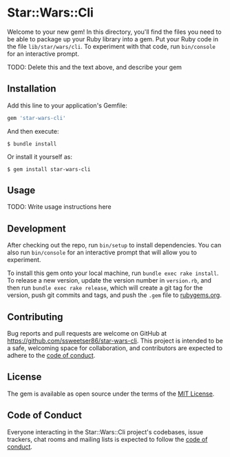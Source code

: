 # Star::Wars::Cli

Welcome to your new gem! In this directory, you'll find the files you need to be able to package up your Ruby library into a gem. Put your Ruby code in the file `lib/star/wars/cli`. To experiment with that code, run `bin/console` for an interactive prompt.

TODO: Delete this and the text above, and describe your gem

## Installation

Add this line to your application's Gemfile:

```ruby
gem 'star-wars-cli'
```

And then execute:

    $ bundle install

Or install it yourself as:

    $ gem install star-wars-cli

## Usage

TODO: Write usage instructions here

## Development

After checking out the repo, run `bin/setup` to install dependencies. You can also run `bin/console` for an interactive prompt that will allow you to experiment.

To install this gem onto your local machine, run `bundle exec rake install`. To release a new version, update the version number in `version.rb`, and then run `bundle exec rake release`, which will create a git tag for the version, push git commits and tags, and push the `.gem` file to [rubygems.org](https://rubygems.org).

## Contributing

Bug reports and pull requests are welcome on GitHub at https://github.com/ssweetser86/star-wars-cli. This project is intended to be a safe, welcoming space for collaboration, and contributors are expected to adhere to the [code of conduct](https://github.com/[USERNAME]/star-wars-cli/blob/master/CODE_OF_CONDUCT.md).


## License

The gem is available as open source under the terms of the [MIT License](https://opensource.org/licenses/MIT).

## Code of Conduct

Everyone interacting in the Star::Wars::Cli project's codebases, issue trackers, chat rooms and mailing lists is expected to follow the [code of conduct](https://github.com/[USERNAME]/star-wars-cli/blob/master/CODE_OF_CONDUCT.md).
